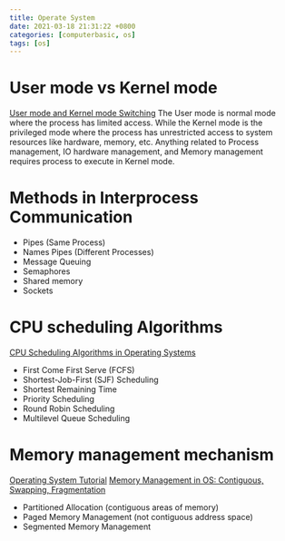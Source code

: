 ```yaml
---
title: Operate System
date: 2021-03-18 21:31:22 +0800
categories: [computerbasic, os]
tags: [os]
---
```


# User mode vs Kernel mode
[User mode and Kernel mode Switching](https://www.geeksforgeeks.org/user-mode-and-kernel-mode-switching/)
The User mode is normal mode where the process has limited access.
While the Kernel mode is the privileged mode where the process has unrestricted access to system resources like hardware, memory, etc.
Anything related to Process management, IO hardware management, and Memory management requires process to execute in Kernel mode.

# Methods in Interprocess Communication
[](https://www.geeksforgeeks.org/methods-in-interprocess-communication/)
- Pipes (Same Process)
- Names Pipes (Different Processes)
- Message Queuing
- Semaphores
- Shared memory
- Sockets

# CPU scheduling Algorithms
[CPU Scheduling Algorithms in Operating Systems](https://www.guru99.com/cpu-scheduling-algorithms.html)
- First Come First Serve (FCFS)
- Shortest-Job-First (SJF) Scheduling
- Shortest Remaining Time
- Priority Scheduling
- Round Robin Scheduling
- Multilevel Queue Scheduling

# Memory management mechanism
[Operating System Tutorial](https://www.tutorialspoint.com/operating_system/os_memory_management.htm)
[Memory Management in OS: Contiguous, Swapping, Fragmentation](https://www.guru99.com/os-memory-management.html#3)
- Partitioned Allocation (contiguous areas of memory)
- Paged Memory Management (not contiguous address space)
- Segmented Memory Management
